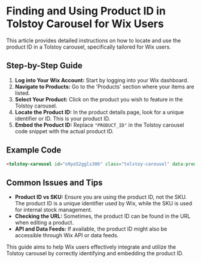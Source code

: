 # Finding and Using Product ID in Tolstoy Carousel for Wix Users

This article provides detailed instructions on how to locate and use the product ID in a Tolstoy carousel, specifically tailored for Wix users.

## Step-by-Step Guide
1. **Log into Your Wix Account:** Start by logging into your Wix dashboard.
2. **Navigate to Products:** Go to the 'Products' section where your items are listed.
3. **Select Your Product:** Click on the product you wish to feature in the Tolstoy carousel.
4. **Locate the Product ID:** In the product details page, look for a unique identifier or ID. This is your product ID.
5. **Embed the Product ID:** Replace `"PRODUCT_ID"` in the Tolstoy carousel code snippet with the actual product ID.

## Example Code
```html
<tolstoy-carousel id="o9yo52ggls306" class="tolstoy-carousel" data-product-id="your_product_id_here"></tolstoy-carousel>
```

## Common Issues and Tips
- **Product ID vs SKU:** Ensure you are using the product ID, not the SKU. The product ID is a unique identifier used by Wix, while the SKU is used for internal stock management.
- **Checking the URL:** Sometimes, the product ID can be found in the URL when editing a product.
- **API and Data Feeds:** If available, the product ID might also be accessible through Wix API or data feeds.

This guide aims to help Wix users effectively integrate and utilize the Tolstoy carousel by correctly identifying and embedding the product ID.
